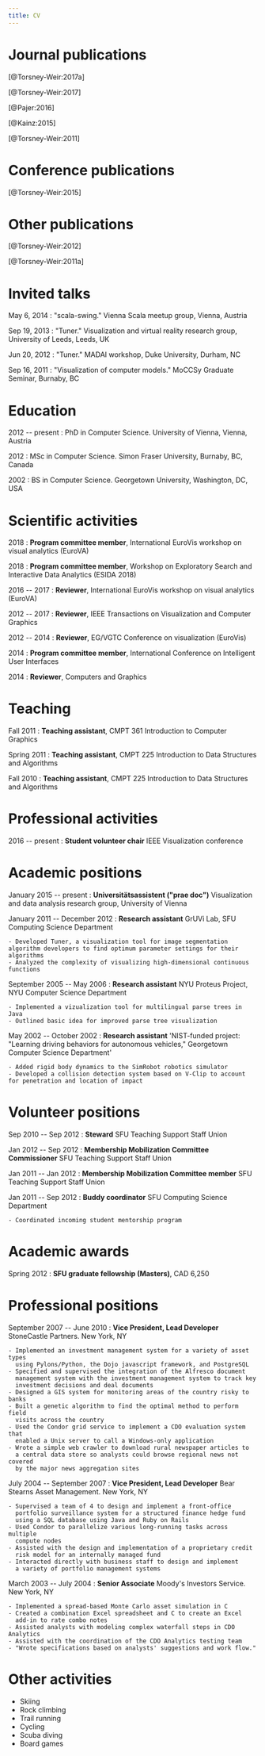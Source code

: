 ```yaml
---
title: CV
---
```


# Journal publications

[@Torsney-Weir:2017a]

[@Torsney-Weir:2017]

[@Pajer:2016]

[@Kainz:2015]

[@Torsney-Weir:2011]


# Conference publications

[@Torsney-Weir:2015]

# Other publications

[@Torsney-Weir:2012]

[@Torsney-Weir:2011a]

# Invited talks

May 6, 2014
: "scala-swing." Vienna Scala meetup group, Vienna, Austria

Sep 19, 2013
: "Tuner." Visualization and virtual reality research group, University of Leeds, Leeds, UK

Jun 20, 2012
: "Tuner." MADAI workshop, Duke University, Durham, NC

Sep 16, 2011
: "Visualization of computer models." MoCCSy Graduate Seminar, Burnaby, BC

# Education

2012 -- present
: PhD in Computer Science. University of Vienna, Vienna, Austria

2012
: MSc in Computer Science. Simon Fraser University, Burnaby, BC, Canada

2002
: BS in Computer Science. Georgetown University, Washington, DC, USA

# Scientific activities

2018
: **Program committee member**, International EuroVis workshop on visual analytics (EuroVA)

2018
: **Program committee member**, Workshop on Exploratory Search and Interactive Data Analytics (ESIDA 2018) 

2016 -- 2017
: **Reviewer**, International EuroVis workshop on visual analytics (EuroVA)

2012 -- 2017
: **Reviewer**, IEEE Transactions on Visualization and Computer Graphics

2012 -- 2014
: **Reviewer**, EG/VGTC Conference on visualization (EuroVis)

2014
: **Program committee member**, International Conference on Intelligent User Interfaces

2014
: **Reviewer**, Computers and Graphics

# Teaching

Fall 2011
:  **Teaching assistant**, CMPT 361 Introduction to Computer Graphics

Spring 2011
:  **Teaching assistant**, CMPT 225 Introduction to Data Structures and Algorithms

Fall 2010
:  **Teaching assistant**, CMPT 225 Introduction to Data Structures and Algorithms

# Professional activities
2016 -- present
: **Student volunteer chair** IEEE Visualization conference

# Academic positions

January 2015 -- present
: **Universitätsassistent ("prae doc")** Visualization and data analysis research group, University of Vienna

January 2011 -- December 2012
: **Research assistant** GrUVi Lab, SFU Computing Science Department

    - Developed Tuner, a visualization tool for image segmentation algorithm developers to find optimum parameter settings for their algorithms
    - Analyzed the complexity of visualizing high-dimensional continuous functions

September 2005 -- May 2006
: **Research assistant** NYU Proteus Project, NYU Computer Science Department

    - Implemented a vizualization tool for multilingual parse trees in Java
    - Outlined basic idea for improved parse tree visualization

May 2002 -- October 2002
: **Research assistant** 'NIST-funded project: "Learning driving behaviors for autonomous vehicles," Georgetown Computer Science Department'

    - Added rigid body dynamics to the SimRobot robotics simulator
    - Developed a collision detection system based on V-Clip to account for penetration and location of impact

# Volunteer positions
Sep 2010 -- Sep 2012
: **Steward** SFU Teaching Support Staff Union

Jan 2012 -- Sep 2012
: **Membership Mobilization Committee Commissioner** SFU Teaching Support Staff Union

Jan 2011 -- Jan 2012
: **Membership Mobilization Committee member** SFU Teaching Support Staff Union

Jan 2011 -- Sep 2012
: **Buddy coordinator** SFU Computing Science Department

    - Coordinated incoming student mentorship program 

# Academic awards
Spring 2012
: **SFU graduate fellowship (Masters)**, CAD 6,250

# Professional positions

September 2007 -- June 2010
: **Vice President, Lead Developer** StoneCastle Partners. New York, NY

    - Implemented an investment management system for a variety of asset types
      using Pylons/Python, the Dojo javascript framework, and PostgreSQL
    - Specified and supervised the integration of the Alfresco document 
      management system with the investment management system to track key 
      investment decisions and deal documents
    - Designed a GIS system for monitoring areas of the country risky to banks
    - Built a genetic algorithm to find the optimal method to perform field 
      visits across the country
    - Used the Condor grid service to implement a CDO evaluation system that 
      enabled a Unix server to call a Windows-only application
    - Wrote a simple web crawler to download rural newspaper articles to 
      a central data store so analysts could browse regional news not covered 
      by the major news aggregation sites

July 2004 -- September 2007
: **Vice President, Lead Developer** Bear Stearns Asset Management. New York, NY

    - Supervised a team of 4 to design and implement a front-office 
      portfolio surveillance system for a structured finance hedge fund 
      using a SQL database using Java and Ruby on Rails
    - Used Condor to parallelize various long-running tasks across multiple 
      compute nodes
    - Assisted with the design and implementation of a proprietary credit 
      risk model for an internally managed fund
    - Interacted directly with business staff to design and implement 
      a variety of portfolio management systems

March 2003 -- July 2004
: **Senior Associate** Moody's Investors Service. New York, NY 

    - Implemented a spread-based Monte Carlo asset simulation in C
    - Created a combination Excel spreadsheet and C to create an Excel 
      add-in to rate combo notes
    - Assisted analysts with modeling complex waterfall steps in CDO Analytics
    - Assisted with the coordination of the CDO Analytics testing team
    - "Wrote specifications based on analysts' suggestions and work flow."

# Other activities

*  Skiing
*  Rock climbing
*  Trail running
*  Cycling
*  Scuba diving
*  Board games

